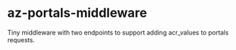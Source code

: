 # az-portals-middleware

Tiny middleware with two endpoints to support adding acr_values to portals requests.
